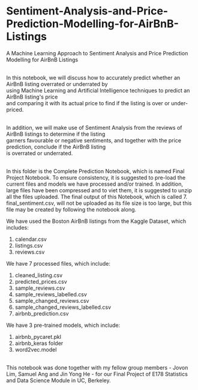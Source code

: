 # Sentiment-Analysis-and-Price-Prediction-Modelling-for-AirBnB-Listings
A Machine Learning Approach to Sentiment Analysis and Price Prediction Modelling for AirBnB Listings

<br/>In this notebook, we will discuss how to accurately predict whether an AirBnB listing overrated or underrated by 
<br/> using Machine Learning and Artificial Intelligence techniques to predict an AirBnB listing's price  
and comparing it with its actual price to find if the listing is over or under-priced.

<br/> In addition, we will make use of Sentiment Analysis from the reviews of AirBnB listings to determine if the listing
<br/> garners favourable or negative sentiments, and together with the price prediction, conclude if the AirBnB listing
<br/>is overrated or underrated.

<br/>In this folder is the Complete Prediction Notebook, which is named Final Project Notebook. To ensure consistency, it is suggested to pre-load the current files and models we have processed and/or trained. In addition, large files have been compressed and to viet them, it is suggested to unzip all the files uploaded. The final output of this Notebook, which is called 7. final_sentiment.csv, will not be uploaded as its file size is too large, but this file may be created by following the notebook along.

We have used the Boston AirBnB listings from the Kaggle Dataset, which includes:

1. calendar.csv
2. listings.csv
3. reviews.csv

We have 7 processed files, which include:

1. cleaned_listing.csv
2. predicted_prices.csv
3. sample_reviews.csv
4. sample_reviews_labelled.csv
5. sample_changed_reviews.csv
6. sample_changed_reviews_labelled.csv
8. airbnb_prediction.csv

We have 3 pre-trained models, which include:

1. airbnb_pycaret.pkl
2. airbnb_keras folder
3. word2vec.model

<br/>This notebook was done together with my fellow group members - Jovon Lim, Samuel Ang and Jin Yong He - for our Final Project of E178 Statistics and Data Science Module in UC, Berkeley.
